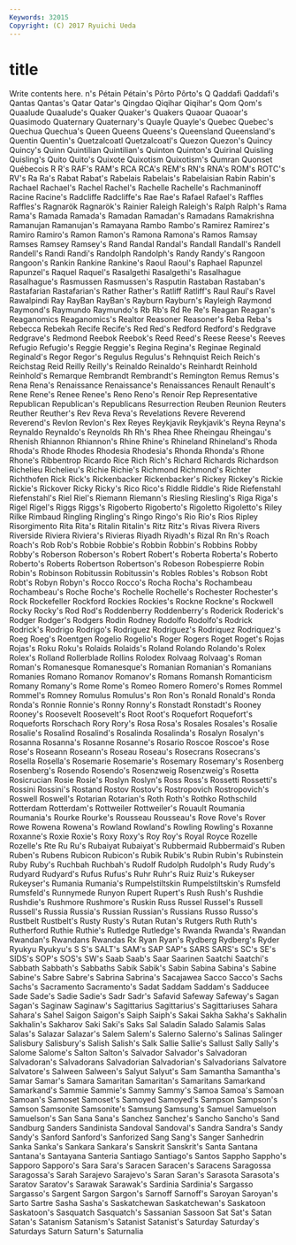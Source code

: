 ```yaml
---
Keywords: 32015 
Copyright: (C) 2017 Ryuichi Ueda
---
```


# title

Write contents here.
n's
Pétain Pétain's Pôrto Pôrto's Q Qaddafi Qaddafi's Qantas Qantas's Qatar
Qatar's Qingdao Qiqihar Qiqihar's Qom Qom's Quaalude Quaalude's Quaker Quaker's
Quakers Quaoar Quaoar's Quasimodo Quaternary Quaternary's Quayle Quayle's Quebec Quebec's
Quechua Quechua's Queen Queens Queens's Queensland Queensland's Quentin Quentin's Quetzalcoatl
Quetzalcoatl's Quezon Quezon's Quincy Quincy's Quinn Quintilian Quintilian's Quinton Quinton's
Quirinal Quisling Quisling's Quito Quito's Quixote Quixotism Quixotism's Qumran Quonset
Québecois R R's RAF's RAM's RCA RCA's REM's RN's RNA's
ROM's ROTC's RV's Ra Ra's Rabat Rabat's Rabelais Rabelais's Rabelaisian
Rabin Rabin's Rachael Rachael's Rachel Rachel's Rachelle Rachelle's Rachmaninoff Racine
Racine's Radcliffe Radcliffe's Rae Rae's Rafael Rafael's Raffles Raffles's Ragnarök
Ragnarök's Rainier Raleigh Raleigh's Ralph Ralph's Rama Rama's Ramada Ramada's
Ramadan Ramadan's Ramadans Ramakrishna Ramanujan Ramanujan's Ramayana Rambo Rambo's Ramirez
Ramirez's Ramiro Ramiro's Ramon Ramon's Ramona Ramona's Ramos Ramsay Ramses
Ramsey Ramsey's Rand Randal Randal's Randall Randall's Randell Randell's Randi
Randi's Randolph Randolph's Randy Randy's Rangoon Rangoon's Rankin Rankine Rankine's
Raoul Raoul's Raphael Rapunzel Rapunzel's Raquel Raquel's Rasalgethi Rasalgethi's Rasalhague
Rasalhague's Rasmussen Rasmussen's Rasputin Rastaban Rastaban's Rastafarian Rastafarian's Rather Rather's
Ratliff Ratliff's Raul Raul's Ravel Rawalpindi Ray RayBan RayBan's Rayburn
Rayburn's Rayleigh Raymond Raymond's Raymundo Raymundo's Rb Rb's Rd Re
Re's Reagan Reagan's Reaganomics Reaganomics's Realtor Reasoner Reasoner's Reba Reba's
Rebecca Rebekah Recife Recife's Red Red's Redford Redford's Redgrave Redgrave's
Redmond Reebok Reebok's Reed Reed's Reese Reese's Reeves Refugio Refugio's
Reggie Reggie's Regina Regina's Reginae Reginald Reginald's Regor Regor's Regulus
Regulus's Rehnquist Reich Reich's Reichstag Reid Reilly Reilly's Reinaldo Reinaldo's
Reinhardt Reinhold Reinhold's Remarque Rembrandt Rembrandt's Remington Remus Remus's Rena
Rena's Renaissance Renaissance's Renaissances Renault Renault's Rene Rene's Renee Renee's
Reno Reno's Renoir Rep Representative Republican Republican's Republicans Resurrection Reuben
Reunion Reuters Reuther Reuther's Rev Reva Reva's Revelations Revere Reverend
Reverend's Revlon Revlon's Rex Reyes Reykjavik Reykjavik's Reyna Reyna's Reynaldo
Reynaldo's Reynolds Rh Rh's Rhea Rhee Rheingau Rheingau's Rhenish Rhiannon
Rhiannon's Rhine Rhine's Rhineland Rhineland's Rhoda Rhoda's Rhode Rhodes Rhodesia
Rhodesia's Rhonda Rhonda's Rhone Rhone's Ribbentrop Ricardo Rice Rich Rich's
Richard Richards Richardson Richelieu Richelieu's Richie Richie's Richmond Richmond's Richter
Richthofen Rick Rick's Rickenbacker Rickenbacker's Rickey Rickey's Rickie Rickie's Rickover
Ricky Ricky's Rico Rico's Riddle Riddle's Ride Riefenstahl Riefenstahl's Riel
Riel's Riemann Riemann's Riesling Riesling's Riga Riga's Rigel Rigel's Riggs
Riggs's Rigoberto Rigoberto's Rigoletto Rigoletto's Riley Rilke Rimbaud Ringling Ringling's
Ringo Ringo's Rio Rio's Rios Ripley Risorgimento Rita Rita's Ritalin
Ritalin's Ritz Ritz's Rivas Rivera Rivers Riverside Riviera Riviera's Rivieras
Riyadh Riyadh's Rizal Rn Rn's Roach Roach's Rob Rob's Robbie
Robbie's Robbin Robbin's Robbins Robby Robby's Roberson Roberson's Robert Robert's
Roberta Roberta's Roberto Roberto's Roberts Robertson Robertson's Robeson Robespierre Robin
Robin's Robinson Robitussin Robitussin's Robles Robles's Robson Robt Robt's Robyn
Robyn's Rocco Rocco's Rocha Rocha's Rochambeau Rochambeau's Roche Roche's Rochelle
Rochelle's Rochester Rochester's Rock Rockefeller Rockford Rockies Rockies's Rockne Rockne's
Rockwell Rocky Rocky's Rod Rod's Roddenberry Roddenberry's Roderick Roderick's Rodger
Rodger's Rodgers Rodin Rodney Rodolfo Rodolfo's Rodrick Rodrick's Rodrigo Rodrigo's
Rodriguez Rodriguez's Rodriquez Rodriquez's Roeg Roeg's Roentgen Rogelio Rogelio's Roger
Rogers Roget Roget's Rojas Rojas's Roku Roku's Rolaids Rolaids's Roland
Rolando Rolando's Rolex Rolex's Rolland Rollerblade Rollins Rolodex Rolvaag Rolvaag's
Roman Roman's Romanesque Romanesque's Romanian Romanian's Romanians Romanies Romano Romanov
Romanov's Romans Romansh Romanticism Romany Romany's Rome Rome's Romeo Romero
Romero's Romes Rommel Rommel's Romney Romulus Romulus's Ron Ron's Ronald
Ronald's Ronda Ronda's Ronnie Ronnie's Ronny Ronny's Ronstadt Ronstadt's Rooney
Rooney's Roosevelt Roosevelt's Root Root's Roquefort Roquefort's Roqueforts Rorschach Rory
Rory's Rosa Rosa's Rosales Rosales's Rosalie Rosalie's Rosalind Rosalind's Rosalinda
Rosalinda's Rosalyn Rosalyn's Rosanna Rosanna's Rosanne Rosanne's Rosario Roscoe Roscoe's
Rose Rose's Roseann Roseann's Roseau Roseau's Rosecrans Rosecrans's Rosella Rosella's
Rosemarie Rosemarie's Rosemary Rosemary's Rosenberg Rosenberg's Rosendo Rosendo's Rosenzweig Rosenzweig's
Rosetta Rosicrucian Rosie Rosie's Roslyn Roslyn's Ross Ross's Rossetti Rossetti's
Rossini Rossini's Rostand Rostov Rostov's Rostropovich Rostropovich's Roswell Roswell's Rotarian
Rotarian's Roth Roth's Rothko Rothschild Rotterdam Rotterdam's Rottweiler Rottweiler's Rouault
Roumania Roumania's Rourke Rourke's Rousseau Rousseau's Rove Rove's Rover Rowe
Rowena Rowena's Rowland Rowland's Rowling Rowling's Roxanne Roxanne's Roxie Roxie's
Roxy Roxy's Roy Roy's Royal Royce Rozelle Rozelle's Rte Ru
Ru's Rubaiyat Rubaiyat's Rubbermaid Rubbermaid's Ruben Ruben's Rubens Rubicon Rubicon's
Rubik Rubik's Rubin Rubin's Rubinstein Ruby Ruby's Ruchbah Ruchbah's Rudolf
Rudolph Rudolph's Rudy Rudy's Rudyard Rudyard's Rufus Rufus's Ruhr Ruhr's
Ruiz Ruiz's Rukeyser Rukeyser's Rumania Rumania's Rumpelstiltskin Rumpelstiltskin's Rumsfeld Rumsfeld's
Runnymede Runyon Rupert Rupert's Rush Rush's Rushdie Rushdie's Rushmore Rushmore's
Ruskin Russ Russel Russel's Russell Russell's Russia Russia's Russian Russian's
Russians Russo Russo's Rustbelt Rustbelt's Rusty Rusty's Rutan Rutan's Rutgers
Ruth Ruth's Rutherford Ruthie Ruthie's Rutledge Rutledge's Rwanda Rwanda's Rwandan
Rwandan's Rwandans Rwandas Rx Ryan Ryan's Rydberg Rydberg's Ryder Ryukyu
Ryukyu's S S's SALT's SAM's SAP SAP's SARS SARS's SC's
SE's SIDS's SOP's SOS's SW's Saab Saab's Saar Saarinen Saatchi
Saatchi's Sabbath Sabbath's Sabbaths Sabik Sabik's Sabin Sabina Sabina's Sabine
Sabine's Sabre Sabre's Sabrina Sabrina's Sacajawea Sacco Sacco's Sachs Sachs's
Sacramento Sacramento's Sadat Saddam Saddam's Sadducee Sade Sade's Sadie Sadie's
Sadr Sadr's Safavid Safeway Safeway's Sagan Sagan's Saginaw Saginaw's Sagittarius
Sagittarius's Sagittariuses Sahara Sahara's Sahel Saigon Saigon's Saiph Saiph's Sakai
Sakha Sakha's Sakhalin Sakhalin's Sakharov Saki Saki's Saks Sal Saladin
Salado Salamis Salas Salas's Salazar Salazar's Salem Salem's Salerno Salerno's
Salinas Salinger Salisbury Salisbury's Salish Salish's Salk Sallie Sallie's Sallust
Sally Sally's Salome Salome's Salton Salton's Salvador Salvador's Salvadoran Salvadoran's
Salvadorans Salvadorian Salvadorian's Salvadorians Salvatore Salvatore's Salween Salween's Salyut Salyut's
Sam Samantha Samantha's Samar Samar's Samara Samaritan Samaritan's Samaritans Samarkand
Samarkand's Sammie Sammie's Sammy Sammy's Samoa Samoa's Samoan Samoan's Samoset
Samoset's Samoyed Samoyed's Sampson Sampson's Samson Samsonite Samsonite's Samsung Samsung's
Samuel Samuelson Samuelson's San Sana Sana's Sanchez Sanchez's Sancho Sancho's
Sand Sandburg Sanders Sandinista Sandoval Sandoval's Sandra Sandra's Sandy Sandy's
Sanford Sanford's Sanforized Sang Sang's Sanger Sanhedrin Sanka Sanka's Sankara
Sankara's Sanskrit Sanskrit's Santa Santana Santana's Santayana Santeria Santiago Santiago's
Santos Sappho Sappho's Sapporo Sapporo's Sara Sara's Saracen Saracen's Saracens
Saragossa Saragossa's Sarah Sarajevo Sarajevo's Saran Saran's Sarasota Sarasota's Saratov
Saratov's Sarawak Sarawak's Sardinia Sardinia's Sargasso Sargasso's Sargent Sargon Sargon's
Sarnoff Sarnoff's Saroyan Saroyan's Sarto Sartre Sasha Sasha's Saskatchewan Saskatchewan's
Saskatoon Saskatoon's Sasquatch Sasquatch's Sassanian Sassoon Sat Sat's Satan Satan's
Satanism Satanism's Satanist Satanist's Saturday Saturday's Saturdays Saturn Saturn's Saturnalia
